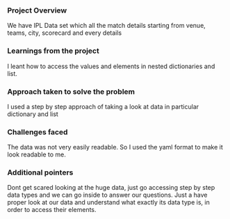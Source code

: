 ### Project Overview

 We have IPL Data set which all the match details starting from venue, teams, city, scorecard and every details


### Learnings from the project

 I leant how to access the values and elements in nested dictionaries and list.


### Approach taken to solve the problem

 I used a step by step approach of taking a look at data in particular dictionary and list


### Challenges faced

 The data was not very easily readable. So I used the yaml format to make it look readable to me.


### Additional pointers

 Dont get scared looking at the huge data, just go accessing step by step data types and we can go inside to answer our questions.
Just a have proper look at our data and understand what exactly its data type is, in order to access their elements.


